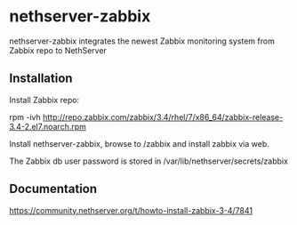 # nethserver-zabbix

nethserver-zabbix integrates the newest Zabbix monitoring system from Zabbix repo to NethServer

## Installation

Install Zabbix repo:

rpm -ivh http://repo.zabbix.com/zabbix/3.4/rhel/7/x86_64/zabbix-release-3.4-2.el7.noarch.rpm

Install nethserver-zabbix, browse to /zabbix and install zabbix via web.

The Zabbix db user password is stored in /var/lib/nethserver/secrets/zabbix

## Documentation

https://community.nethserver.org/t/howto-install-zabbix-3-4/7841
